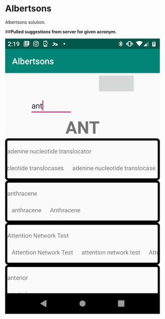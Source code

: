 # Albertsons
Albertsons solution.

##**Pulled suggestions from server for given acronym.**

![alt text](https://github.com/elufire/Albertsons/blob/master/antExample.png)

